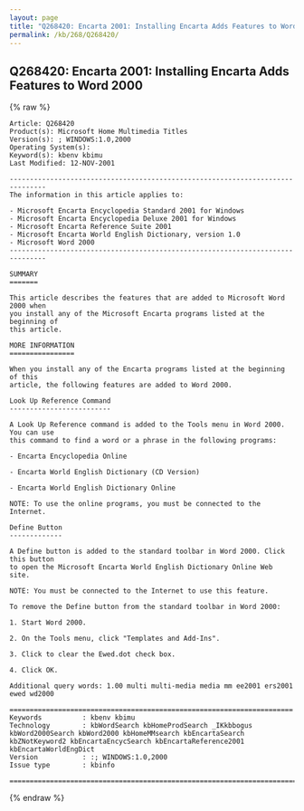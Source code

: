 ```yaml
---
layout: page
title: "Q268420: Encarta 2001: Installing Encarta Adds Features to Word 2000"
permalink: /kb/268/Q268420/
---
```


## Q268420: Encarta 2001: Installing Encarta Adds Features to Word 2000

{% raw %}

	Article: Q268420
	Product(s): Microsoft Home Multimedia Titles
	Version(s): ; WINDOWS:1.0,2000
	Operating System(s): 
	Keyword(s): kbenv kbimu
	Last Modified: 12-NOV-2001
	
	-------------------------------------------------------------------------------
	The information in this article applies to:
	
	- Microsoft Encarta Encyclopedia Standard 2001 for Windows 
	- Microsoft Encarta Encyclopedia Deluxe 2001 for Windows 
	- Microsoft Encarta Reference Suite 2001 
	- Microsoft Encarta World English Dictionary, version 1.0 
	- Microsoft Word 2000 
	-------------------------------------------------------------------------------
	
	SUMMARY
	=======
	
	This article describes the features that are added to Microsoft Word 2000 when
	you install any of the Microsoft Encarta programs listed at the beginning of
	this article.
	
	MORE INFORMATION
	================
	
	When you install any of the Encarta programs listed at the beginning of this
	article, the following features are added to Word 2000.
	
	Look Up Reference Command
	-------------------------
	
	A Look Up Reference command is added to the Tools menu in Word 2000. You can use
	this command to find a word or a phrase in the following programs:
	
	- Encarta Encyclopedia Online
	
	- Encarta World English Dictionary (CD Version)
	
	- Encarta World English Dictionary Online
	
	NOTE: To use the online programs, you must be connected to the Internet.
	
	Define Button
	-------------
	
	A Define button is added to the standard toolbar in Word 2000. Click this button
	to open the Microsoft Encarta World English Dictionary Online Web site.
	
	NOTE: You must be connected to the Internet to use this feature.
	
	To remove the Define button from the standard toolbar in Word 2000:
	
	1. Start Word 2000.
	
	2. On the Tools menu, click "Templates and Add-Ins".
	
	3. Click to clear the Ewed.dot check box.
	
	4. Click OK.
	
	Additional query words: 1.00 multi multi-media media mm ee2001 ers2001 ewed wd2000
	
	======================================================================
	Keywords          : kbenv kbimu 
	Technology        : kbWordSearch kbHomeProdSearch _IKkbbogus kbWord2000Search kbWord2000 kbHomeMMsearch kbEncartaSearch kbZNotKeyword2 kbEncartaEncycSearch kbEncartaReference2001 kbEncartaWorldEngDict
	Version           : :; WINDOWS:1.0,2000
	Issue type        : kbinfo
	
	=============================================================================
	

{% endraw %}
